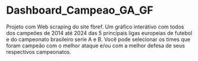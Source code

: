 # Dashboard_Campeao_GA_GF
Projeto com Web scraping do site fbref. Um gráfico interátivo com todos dos campeões de 2014 até 2024 das 5 principais ligas europeias de futebol e do campeonato brasileiro serie A e B. Você pode selecionar os times que foram campeão com o melhor ataque e/ou com a melhor defesa de seus respectivos campeonatos.
